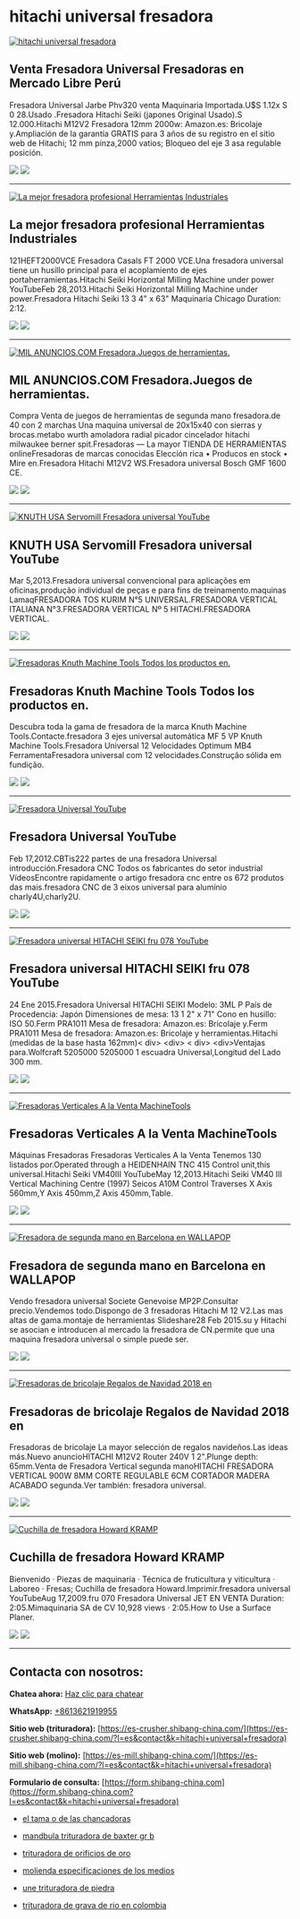 # hitachi universal fresadora

<a href="https://swt.shibang-china.com/?l=es&img&k=hitachi+universal+fresadora" target="_blank">![hitachi universal fresadora](http://static.shibang-china.com/all-800x300/1394.jpg)</a>

## Venta Fresadora Universal Fresadoras en Mercado Libre Perú
Fresadora Universal Jarbe Phv320 venta Maquinaria Importada.U$S 1.12x S 0 28.Usado .Fresadora Hitachi Seiki (japones Original Usado).S 12.000.Hitachi M12V2 Fresadora 12mm 2000w: Amazon.es: Bricolaje y.Ampliación de la garantía GRATIS para 3 años de su registro en el sitio web de Hitachi; 12 mm pinza,2000 vatios; Bloqueo del eje 3 asa regulable posición.


<a href="https://whatsapp.shibangsoft.com/WhatsApp.php" target="_blank" title="WhatsApp">![](http://static.shibang-china.com/icon/whatsapp.png)</a> <a href="https://swt.shibang-china.com/?l=es&icon&k=hitachi+universal+fresadora" target="_blank">![](http://static.shibang-china.com/icon/chat-es.png)</a>

---

<a href="https://swt.shibang-china.com/?l=es&img&k=hitachi+universal+fresadora" target="_blank">![La mejor fresadora profesional Herramientas Industriales](http://static.shibang-china.com/all-800x300/1281.jpg)</a>

## La mejor fresadora profesional Herramientas Industriales
121HEFT2000VCE Fresadora Casals FT 2000 VCE.Una fresadora universal tiene un husillo principal para el acoplamiento de ejes portaherramientas.Hitachi Seiki Horizontal Milling Machine under power YouTubeFeb 28,2013.Hitachi Seiki Horizontal Milling Machine under power.Fresadora Hitachi Seiki 13 3 4&quot; x 63&quot; Maquinaria Chicago Duration: 2:12.


<a href="https://whatsapp.shibangsoft.com/WhatsApp.php" target="_blank" title="WhatsApp">![](http://static.shibang-china.com/icon/whatsapp.png)</a> <a href="https://swt.shibang-china.com/?l=es&icon&k=hitachi+universal+fresadora" target="_blank">![](http://static.shibang-china.com/icon/chat-es.png)</a>

---

<a href="https://swt.shibang-china.com/?l=es&img&k=hitachi+universal+fresadora" target="_blank">![MIL ANUNCIOS.COM Fresadora.Juegos de herramientas.](http://static.shibang-china.com/all-800x300/1019.jpg)</a>

## MIL ANUNCIOS.COM Fresadora.Juegos de herramientas.
Compra Venta de juegos de herramientas de segunda mano fresadora.de 40 con 2 marchas Una maquina universal de 20x15x40 con sierras y brocas.metabo wurth amoladora radial picador cincelador hitachi milwaukee berner spit.Fresadoras — La mayor TIENDA DE HERRAMIENTAS onlineFresadoras de marcas conocidas Elección rica • Producos en stock • Mire en.Fresadora Hitachi M12V2 WS.Fresadora universal Bosch GMF 1600 CE.


<a href="https://whatsapp.shibangsoft.com/WhatsApp.php" target="_blank" title="WhatsApp">![](http://static.shibang-china.com/icon/whatsapp.png)</a> <a href="https://swt.shibang-china.com/?l=es&icon&k=hitachi+universal+fresadora" target="_blank">![](http://static.shibang-china.com/icon/chat-es.png)</a>

---

<a href="https://swt.shibang-china.com/?l=es&img&k=hitachi+universal+fresadora" target="_blank">![KNUTH USA Servomill Fresadora universal YouTube](http://static.shibang-china.com/all-800x300/1461.jpg)</a>

## KNUTH USA Servomill Fresadora universal YouTube
Mar 5,2013.Fresadora universal convencional para aplicações em oficinas,produção individual de peças e para fins de treinamento.maquinas LamaqFRESADORA TOS KURIM N°5 UNIVERSAL.FRESADORA VERTICAL ITALIANA N°3.FRESADORA VERTICAL Nº 5 HITACHI.FRESADORA VERTICAL.


<a href="https://whatsapp.shibangsoft.com/WhatsApp.php" target="_blank" title="WhatsApp">![](http://static.shibang-china.com/icon/whatsapp.png)</a> <a href="https://swt.shibang-china.com/?l=es&icon&k=hitachi+universal+fresadora" target="_blank">![](http://static.shibang-china.com/icon/chat-es.png)</a>

---

<a href="https://swt.shibang-china.com/?l=es&img&k=hitachi+universal+fresadora" target="_blank">![Fresadoras Knuth Machine Tools Todos los productos en.](http://static.shibang-china.com/all-800x300/412.jpg)</a>

## Fresadoras Knuth Machine Tools Todos los productos en.
Descubra toda la gama de fresadora de la marca Knuth Machine Tools.Contacte.fresadora 3 ejes universal automática MF 5 VP Knuth Machine Tools.Fresadora Universal 12 Velocidades Optimum MB4 FerramentaFresadora universal com 12 velocidades.Construção sólida em fundição.


<a href="https://whatsapp.shibangsoft.com/WhatsApp.php" target="_blank" title="WhatsApp">![](http://static.shibang-china.com/icon/whatsapp.png)</a> <a href="https://swt.shibang-china.com/?l=es&icon&k=hitachi+universal+fresadora" target="_blank">![](http://static.shibang-china.com/icon/chat-es.png)</a>

---

<a href="https://swt.shibang-china.com/?l=es&img&k=hitachi+universal+fresadora" target="_blank">![Fresadora Universal YouTube](http://static.shibang-china.com/all-800x300/398.jpg)</a>

## Fresadora Universal YouTube
Feb 17,2012.CBTis222 partes de una fresadora Universal introducción.Fresadora CNC Todos os fabricantes do setor industrial VídeosEncontre rapidamente o artigo fresadora cnc entre os 672 produtos das mais.fresadora CNC de 3 eixos universal para alumínio charly4U,charly2U.


<a href="https://whatsapp.shibangsoft.com/WhatsApp.php" target="_blank" title="WhatsApp">![](http://static.shibang-china.com/icon/whatsapp.png)</a> <a href="https://swt.shibang-china.com/?l=es&icon&k=hitachi+universal+fresadora" target="_blank">![](http://static.shibang-china.com/icon/chat-es.png)</a>

---

<a href="https://swt.shibang-china.com/?l=es&img&k=hitachi+universal+fresadora" target="_blank">![Fresadora universal HITACHI SEIKI fru 078 YouTube](http://static.shibang-china.com/all-800x300/392.jpg)</a>

## Fresadora universal HITACHI SEIKI fru 078 YouTube
24 Ene 2015.Fresadora Universal HITACHI SEIKI Modelo: 3ML P País de Procedencia: Japón Dimensiones de mesa: 13 1 2&quot; x 71&quot; Cono en husillo: ISO 50.Ferm PRA1011 Mesa de fresadora: Amazon.es: Bricolaje y.Ferm PRA1011 Mesa de fresadora: Amazon.es: Bricolaje y herramientas.Hitachi (medidas de la base hasta 162mm)&lt; div&gt; &lt;div&gt; &lt; div&gt; &lt;div&gt;Ventajas para.Wolfcraft 5205000 5205000 1 escuadra Universal,Longitud del Lado 300 mm.


<a href="https://whatsapp.shibangsoft.com/WhatsApp.php" target="_blank" title="WhatsApp">![](http://static.shibang-china.com/icon/whatsapp.png)</a> <a href="https://swt.shibang-china.com/?l=es&icon&k=hitachi+universal+fresadora" target="_blank">![](http://static.shibang-china.com/icon/chat-es.png)</a>

---

<a href="https://swt.shibang-china.com/?l=es&img&k=hitachi+universal+fresadora" target="_blank">![Fresadoras Verticales A la Venta MachineTools](http://static.shibang-china.com/all-800x300/1047.jpg)</a>

## Fresadoras Verticales A la Venta MachineTools
Máquinas Fresadoras Fresadoras Verticales A la Venta Tenemos 130 listados por.Operated through a HEIDENHAIN TNC 415 Control unit,this universal.Hitachi Seiki VM40III YouTubeMay 12,2013.Hitachi Seiki VM40 III Vertical Machining Centre (1997) Seicos A10M Control Traverses X Axis 560mm,Y Axis 450mm,Z Axis 450mm,Table.


<a href="https://whatsapp.shibangsoft.com/WhatsApp.php" target="_blank" title="WhatsApp">![](http://static.shibang-china.com/icon/whatsapp.png)</a> <a href="https://swt.shibang-china.com/?l=es&icon&k=hitachi+universal+fresadora" target="_blank">![](http://static.shibang-china.com/icon/chat-es.png)</a>

---

<a href="https://swt.shibang-china.com/?l=es&img&k=hitachi+universal+fresadora" target="_blank">![Fresadora de segunda mano en Barcelona en WALLAPOP](http://static.shibang-china.com/all-800x300/971.jpg)</a>

## Fresadora de segunda mano en Barcelona en WALLAPOP
Vendo fresadora universal Societe Genevoise MP2P.Consultar precio.Vendemos todo.Dispongo de 3 fresadoras Hitachi M 12 V2.Las mas altas de gama.montaje de herramientas Slideshare28 Feb 2015.su y Hitachi se asocian e introducen al mercado la fresadora de CN.permite que una maquina fresadora universal o simple puede ser.


<a href="https://whatsapp.shibangsoft.com/WhatsApp.php" target="_blank" title="WhatsApp">![](http://static.shibang-china.com/icon/whatsapp.png)</a> <a href="https://swt.shibang-china.com/?l=es&icon&k=hitachi+universal+fresadora" target="_blank">![](http://static.shibang-china.com/icon/chat-es.png)</a>

---

<a href="https://swt.shibang-china.com/?l=es&img&k=hitachi+universal+fresadora" target="_blank">![Fresadoras de bricolaje Regalos de Navidad 2018 en](http://static.shibang-china.com/all-800x300/245.jpg)</a>

## Fresadoras de bricolaje Regalos de Navidad 2018 en
Fresadoras de bricolaje La mayor selección de regalos navideños.Las ideas más.Nuevo anuncioHITACHI M12V2 Router 240V 1 2&quot;.Plunge depth: 65mm.Venta de Fresadora Vertical segunda manoHITACHI FRESADORA VERTICAL 900W 8MM CORTE REGULABLE 6CM CORTADOR MADERA ACABADO segunda.Ver también: fresadora universal.


<a href="https://whatsapp.shibangsoft.com/WhatsApp.php" target="_blank" title="WhatsApp">![](http://static.shibang-china.com/icon/whatsapp.png)</a> <a href="https://swt.shibang-china.com/?l=es&icon&k=hitachi+universal+fresadora" target="_blank">![](http://static.shibang-china.com/icon/chat-es.png)</a>

---

<a href="https://swt.shibang-china.com/?l=es&img&k=hitachi+universal+fresadora" target="_blank">![Cuchilla de fresadora Howard KRAMP](http://static.shibang-china.com/all-800x300/827.jpg)</a>

## Cuchilla de fresadora Howard KRAMP
Bienvenido &middot; Piezas de maquinaria &middot; Técnica de fruticultura y viticultura &middot; Laboreo &middot; Fresas; Cuchilla de fresadora Howard.Imprimir.fresadora universal YouTubeAug 17,2009.fru 070 Fresadora Universal JET EN VENTA Duration: 2:05.Mimaquinaria SA de CV 10,928 views &middot; 2:05.How to Use a Surface Planer.


<a href="https://whatsapp.shibangsoft.com/WhatsApp.php" target="_blank" title="WhatsApp">![](http://static.shibang-china.com/icon/whatsapp.png)</a> <a href="https://swt.shibang-china.com/?l=es&icon&k=hitachi+universal+fresadora" target="_blank">![](http://static.shibang-china.com/icon/chat-es.png)</a>

---
## Contacta con nosotros:

**Chatea ahora:** [Haz clic para chatear](https://swt.shibang-china.com?l=es&contact&k=hitachi+universal+fresadora)

**WhatsApp:**  [+8613621919955](https://whatsapp.shibangsoft.com/WhatsApp.php)

**Sitio web (trituradora):** [https://es-crusher.shibang-china.com/](https://es-crusher.shibang-china.com/?l=es&contact&k=hitachi+universal+fresadora)

**Sitio web (molino):** [https://es-mill.shibang-china.com/](https://es-mill.shibang-china.com/?l=es&contact&k=hitachi+universal+fresadora)

**Formulario de consulta:** [https://form.shibang-china.com](https://form.shibang-china.com?l=es&contact&k=hitachi+universal+fresadora)

* [el tama o de las chancadoras](../19/el%20tama%20o%20de%20las%20chancadoras.md)

* [mandbula trituradora de baxter gr b](../17/mandbula%20trituradora%20de%20baxter%20gr%20b.md)

* [trituradora de orificios de oro](../17/trituradora%20de%20orificios%20de%20oro.md)

* [molienda especificaciones de los medios](../17/molienda%20especificaciones%20de%20los%20medios.md)

* [une trituradora de piedra](../20/une%20trituradora%20de%20piedra.md)

* [trituradora de grava de rio en colombia](../18/trituradora%20de%20grava%20de%20rio%20en%20colombia.md)